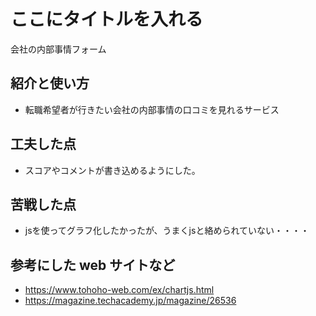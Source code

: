 # ここにタイトルを入れる

会社の内部事情フォーム

## 紹介と使い方

  - 転職希望者が行きたい会社の内部事情の口コミを見れるサービス

## 工夫した点

  - スコアやコメントが書き込めるようにした。

## 苦戦した点

  - jsを使ってグラフ化したかったが、うまくjsと絡められていない・・・・

## 参考にした web サイトなど

  - https://www.tohoho-web.com/ex/chartjs.html
  - https://magazine.techacademy.jp/magazine/26536
  